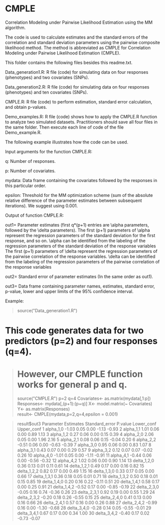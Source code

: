 # CMPLE
Correlation Modeling under Pairwise Likelihood Estimation using the MM algorithm.

The code is used to calculate estimates and the standard errors of the correlation
and standard deviation parameters using the pairwise composite likelihood method.  The method is abbreviated as CMPLE for Correlation Modeling
under Pairwise Likelihood Estimation (CMPLE).


This folder contains the following files besides this readme.txt. 

Data_generation1.R: R file (code) for simulating data on four responses (phenotypes) and two covariates (SNPs).

Data_generation2.R: R file (code) for simulating data on four responses (phenotypes) and ten covariates (SNPs).

CMPLE.R: R file (code) to perform estimation, standard error calculation, and obtain p-values. 

Demo_examples.R: R file (code) shows how to apply the CMPLE.R function to analyze two simulated datasets. Practitioners should save 
all four files in the same folder. Then execute each line of code of the file Demo_example.R. 

The following example illustrates how the code can be used.

Input arguments for the function CMPLE.R:

q: Number of responses.

p: Number of covariates.

mydata: Data frame containing the covariates followed by the responses in this particular order.

epsilon: Threshold for the MM optimization scheme (sum of the absolute relative difference of the parameter estimates 
between subsequent iterations). We suggest using 0.001.


Output of function CMPLE.R:


out1= Parameter estimates (first q*(p+1) entries are \alpha parameters, followed by the \delta parameters). The first (p+1) parameters of \alpha represent the 
regression parameters of the standard deviation for the first response, and so on. \alpha can be identified from the labeling of the 
regression parameters of the standard deviation of the response variables The first (p+1) parameters of \delta represent the 
regression parameters of the pairwise correlation of the response variables.  \delta can be identified from the labeling of the 
regression parameters of the pairwise correlation of the response variables

out2= Standard error of parameter estimates (In the same order as out1).

out3= Data frame containing parameter names, estimates, standard error, p-value, lower and upper limits of the 95\% confidence interval. 

Example:
>source("Data_generation1.R")
 # This code generates data for two predictors (p=2) and four responses (q=4). 
># However, our CMPLE function works for general p and q. 
>source("CMPLE.R")
>p=2
>q=4
>Covariates<- as.matrix(mydata[,1:p])
>Responses<- mydata[,(p+1):(p+q)]
>X<- model.matrix(~ Covariates)
>Y<- as.matrix(Responses)  
>result<- CMPLE(mydata,p=2,q=4,epsilon = 0.001)


>result$out3
     Parameter Estimates Standard_error P.value Lower_conf Upper_conf
1    alpha_1,0     -1.03           0.05    0.00      -1.13      -0.93
2    alpha_1,1      1.01           0.06    0.00       0.89       1.13
3    alpha_1,2      0.27           0.06    0.00       0.15       0.39
4    alpha_2,0      2.06           0.05    0.00       1.96       2.16
5    alpha_2,1      0.08           0.06    0.15      -0.04       0.20
6    alpha_2,2     -0.51           0.06    0.00      -0.63      -0.39
7    alpha_3,0      0.95           0.06    0.00       0.83       1.07
8    alpha_3,1      0.43           0.07    0.00       0.29       0.57
9    alpha_3,2      0.12           0.07    0.07      -0.02       0.26
10   alpha_4,0     -1.01           0.05    0.00      -1.11      -0.91
11   alpha_4,1     -0.44           0.06    0.00      -0.56      -0.32
12   alpha_4,2      1.02           0.06    0.00       0.90       1.14
13 delta_1,2,0      0.36           0.13    0.01       0.11       0.61
14 delta_1,2,1      0.49           0.17    0.00       0.16       0.82
15 delta_1,2,2      0.82           0.17    0.00       0.49       1.15
16 delta_1,3,0      0.33           0.17    0.05       0.00       0.66
17 delta_1,3,1      0.36           0.18    0.05       0.01       0.71
18 delta_1,3,2      0.50           0.18    0.01       0.15       0.85
19 delta_1,4,0      0.20           0.16    0.22      -0.11       0.51
20 delta_1,4,1      0.58           0.17    0.00       0.25       0.91
21 delta_1,4,2     -0.52           0.17    0.00      -0.85      -0.19
22 delta_2,3,0     -0.05           0.16    0.74      -0.36       0.26
23 delta_2,3,1      0.92           0.19    0.00       0.55       1.29
24 delta_2,3,2     -0.20           0.18    0.26      -0.55       0.15
25 delta_2,4,0      0.41           0.13    0.00       0.16       0.66
26 delta_2,4,1      0.57           0.16    0.00       0.26       0.88
27 delta_2,4,2     -0.99           0.16    0.00      -1.30      -0.68
28 delta_3,4,0     -0.28           0.14    0.05      -0.55      -0.01
29 delta_3,4,1      0.67           0.17    0.00       0.34       1.00
30 delta_3,4,2     -0.40           0.17    0.02      -0.73      -0.07
